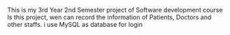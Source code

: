 This is my 3rd Year 2nd Semester project of Software development course
Is this project, wen can record the information of Patients, Doctors and other staffs.
i use MySQL as database for login
